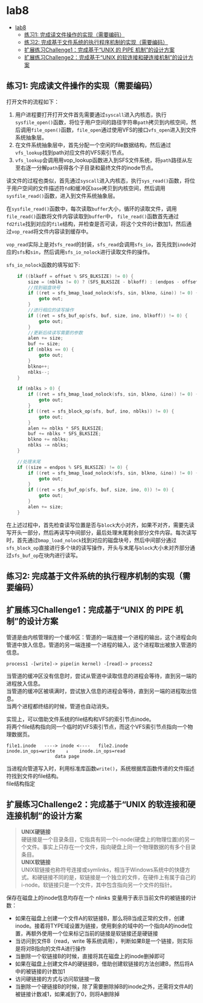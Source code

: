 # lab8
- [lab8](#lab8)
  - [练习1: 完成读文件操作的实现（需要编码）](#练习1-完成读文件操作的实现需要编码)
  - [练习2: 完成基于文件系统的执行程序机制的实现（需要编码）](#练习2-完成基于文件系统的执行程序机制的实现需要编码)
  - [扩展练习Challenge1：完成基于“UNIX 的 PIPE 机制”的设计方案](#扩展练习challenge1完成基于unix-的-pipe-机制的设计方案)
  - [扩展练习Challenge2：完成基于“UNIX 的软连接和硬连接机制”的设计方案](#扩展练习challenge2完成基于unix-的软连接和硬连接机制的设计方案)


## 练习1: 完成读文件操作的实现（需要编码）
打开文件的流程如下：
1. 用户进程要打开打开文件首先需要通过`syscall`进入内核态，执行`sysfile_open()`函数，将位于用户空间的路径字符串`path`拷贝到内核空间，然后调用`file_open()`函数，`file_open`通过使用VFS的接口`vfs_open`进入到文件系统抽象层。
2. 在文件系统抽象层中，首先分配一个空闲的file数据结构，然后通过`vfs_lookup`找到path对应文件的VFS索引节点。
3. `vfs_lookup`会调用用vop_lookup函数进入到SFS文件系统，将`path`路径从左至右逐一分解`path`获得各个子目录和最终文件的inode节点。  

读文件的过程也类似，首先通过`syscall`进入内核态，执行`sys_read()`函数，将位于用户空间的文件描述符`fd`和缓冲区`base`拷贝到内核空间，然后调用`sysfile_read()`函数，进入到文件系统抽象层。  

在`sysfile_read()`函数中，每次读取`buffer`大小，循环的读取文件，调用`file_read()`函数将文件内容读取到`buffer`中，
`file_read()`函数首先通过`fd2file`找到对应的`file`结构，并检查是否可读，将这个文件的计数加1，然后通过`vop_read`将文件内容读到缓存中。 

`vop_read`实际上是对`sfs_read`的封装，`sfs_read`会调用`sfs_io`，首先找到`inode`对应的`sfs`和`sin`，然后调用`sfs_io_nolock`进行读取文件的操作。  

`sfs_io_nolock`函数的填写如下:
```c
    if ((blkoff = offset % SFS_BLKSIZE) != 0) {
        size = (nblks != 0) ? (SFS_BLKSIZE - blkoff) : (endpos - offset);
        //找到磁盘块号
        if ((ret = sfs_bmap_load_nolock(sfs, sin, blkno, &ino)) != 0) {
            goto out;
        }
        //进行相应的读写操作
        if ((ret = sfs_buf_op(sfs, buf, size, ino, blkoff)) != 0) {
            goto out;
        }
        //更新后续读写需要的参数
        alen += size;
        buf += size;
        if (nblks == 0) {
            goto out;
        }
        blkno++;
        nblks--;
    }

    if (nblks > 0) {
        if ((ret = sfs_bmap_load_nolock(sfs, sin, blkno, &ino)) != 0) {
            goto out;
        }
        if ((ret = sfs_block_op(sfs, buf, ino, nblks)) != 0) {
            goto out;
        }
        alen += nblks * SFS_BLKSIZE;
        buf += nblks * SFS_BLKSIZE;
        blkno += nblks;
        nblks -= nblks;
    }

    //处理末尾
    if ((size = endpos % SFS_BLKSIZE) != 0) {
        if ((ret = sfs_bmap_load_nolock(sfs, sin, blkno, &ino)) != 0) {
            goto out;
        }
        if ((ret = sfs_buf_op(sfs, buf, size, ino, 0)) != 0) {
            goto out;
        }
        alen += size;
    }
```
在上述过程中，首先检查读写位置是否与`block`大小对齐，如果不对齐，需要先读写开头一部分，然后再读写中间部分，最后处理末尾剩余部分文件内容。每次读写时，首先通过`bmap_load_nolock`找到对应的磁盘块号，然后中间部分通过`sfs_block_op`直接进行多个块的读写操作，开头与末尾与`block`大小未对齐部分通过`sfs_buf_op`在块内进行读写。


## 练习2: 完成基于文件系统的执行程序机制的实现（需要编码）

## 扩展练习Challenge1：完成基于“UNIX 的 PIPE 机制”的设计方案
管道是由内核管理的一个缓冲区：管道的一端连接一个进程的输出，这个进程会向管道中放入信息。管道的另一端连接一个进程的输入，这个进程取出被放入管道的信息。  
```
process1 -[write]-> pipe(in kernel) -[read]-> process2
```

当管道的缓冲区没有信息时，尝试从管道中读取信息的进程会等待，直到另一端的进程放入信息。  
当管道的缓冲区被填满时，尝试放入信息的进程会等待，直到另一端的进程取出信息。  
当两个进程都终结的时候，管道也自动消失。

实现上，可以借助文件系统的file结构和VFS的索引节点inode。  
将两个file结构指向同一个临时的VFS索引节点，而这个VFS索引节点指向一个物理数据页。
```
file1.inode   ----> inode <----   file2.inode
inode.in_ops=write    ↓    inode.in_ops=read
                  data page
```

当进程向管道写入时，利用标准库函数`write()`，系统根据库函数传递的文件描述符找到文件的file结构。  
file结构指定

## 扩展练习Challenge2：完成基于“UNIX 的软连接和硬连接机制”的设计方案
> **UNIX硬链接**  
硬链接是一个目录条目，它指具有同一个i-node(硬盘上的物理位置)的另一个文件。事实上只存在一个文件，指向硬盘上同一个物理数据的有多个目录条目。  
> **UNIX软链接**   
UNIX软链接也称符号连接或symlinks，相当于Windows系统中的快捷方式。和硬链接不同的是，软链接是一个独立的文件，在硬件上有属于自己的i-node。软链接只是一个文件，其中包含指向另一个文件的指针。

保存在磁盘上的inode信息均存在一个 nlinks 变量用于表示当前文件的被链接的计数：  
- 如果在磁盘上创建一个文件A的软链接B，那么将B当成正常的文件，创建inode。接着将TYPE域设置为链接，使用剩余的域中的一个指向A的inode位置，再额外使用一个位来标记当前的链接是软链接还是硬链接
- 当访问到文件B（read，write 等系统调用），判断如果B是一个链接，则实际是将对B指向的文件A进行操作
- 当删除一个软链接B的时候，直接将其在磁盘上的inode删掉即可
- 如果在磁盘上创建文件A的硬链接B，借助创建软链接的方法创建B，然后将A中的被链接的计数加1
- 访问硬链接的方式与访问软链接一致
- 当删除一个硬链接B的时候，除了需要删除掉B的inode之外，还需将文件A的被链接计数减1，如果减到了0，则将A删除掉

